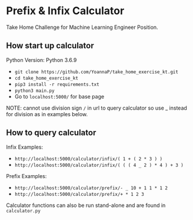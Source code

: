 # Prefix & Infix Calculator

Take Home Challenge for Machine Learning Engineer Position.

## How start up calculator
Python Version: Python 3.6.9
- `git clone https://github.com/YoannaP/take_home_exercise_kt.git`
- `cd take_home_exercise_kt`
- `pip3 install -r requirements.txt`
- `python3 main.py`
- Go to `localhost:5000/` for base page

NOTE: cannot use division sign `/` in url to query calculator so use _ instead for division as in examples below. 

## How to query calculator
Infix Examples:
- `http://localhost:5000/calculator/infix/( 1 + ( 2 * 3 ) )`
- `http://localhost:5000/calculator/infix/( ( ( 4 _ 2 ) * 4 ) + 3 )`

Prefix Examples:
- `http://localhost:5000/calculator/prefix/- _ 10 + 1 1 * 1 2`
- `http://localhost:5000/calculator/prefix/+ * 1 2 3`


Calculator functions can also be run stand-alone and are found in `calculator.py`
